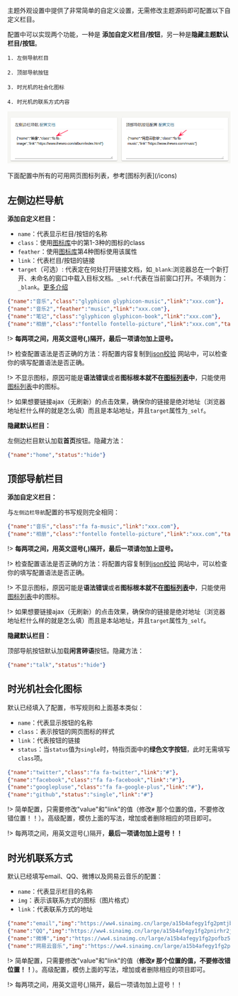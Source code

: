 


主题外观设置中提供了非常简单的自定义设置，无需修改主题源码即可配置以下自定义栏目。

配置中可以实现两个功能，一种是 **添加自定义栏目/按钮**，另一种是**隐藏主题默认栏目/按钮**。
```
1. 左侧导航栏目

2. 顶部导航按钮

3. 时光机的社会化图标

4. 时光机的联系方式内容
```

![](media/15565128014572.png)

<p class="warn">下面配置中所有的可用网页图标列表，参考[图标列表](/icons)</p>


## 左侧边栏导航

**添加自定义栏目：**

* `name`：代表显示栏目/按钮的名称
* `class`：使用[图标库](./icons)中的第1-3种的图标的class
* `feather`：使用[图标库](./icons)第4种图标使用该属性
* `link`：代表栏目/按钮的链接
* `target`（可选）: 代表定在何处打开链接文档，如`_blank`:浏览器总在一个新打开、未命名的窗口中载入目标文档。`_self`:代表在当前窗口打开。不填则为：`_blank`。[更多介绍](http://www.w3school.com.cn/tags/att_a_target.asp)

```json
{"name":"音乐","class":"glyphicon glyphicon-music","link":"xxx.com"},
{"name":"音乐2","feather":"music","link":"xxx.com"},
{"name":"笔记","class":"glyphicon glyphicon-book","link":"xxx.com"},
{"name":"相册","class":"fontello fontello-picture","link":"xxx.com","target":"_self"}
```

!> **每两项之间，用英文逗号(,)隔开，最后一项请勿加上逗号。**

!> 检查配置语法是否正确的方法：将配置内容复制到[json校验](https://www.json.cn/) 网站中，可以检查你的填写配置语法是否正确。

!> 不显示图标，原因可能是**语法错误**或者**图标根本就不在[图标列表](/icons)中**，只能使用[图标列表](/icons)中的图标。

!> 如果想要链接ajax（无刷新）的点击效果，确保你的链接是绝对地址（浏览器地址栏什么样的就是怎么填）而且是本站地址，并且`target`属性为`_self`。 

**隐藏默认栏目：**

左侧边栏目默认加载**首页**按钮。隐藏方法：

```json
{"name":"home","status":"hide"}
```

## 顶部导航栏目

**添加自定义栏目：**

与`左侧边栏导航`配置的书写规则完全相同：

```json
{"name":"音乐","class":"fa fa-music","link":"xxx.com"},
{"name":"相册","class":"fontello fontello-picture","link":"xxx.com","target":"_self"}
```


!> **每两项之间，用英文逗号(,)隔开，最后一项请勿加上逗号。**

!> 检查配置语法是否正确的方法：将配置内容复制到[json校验](https://www.json.cn/) 网站中，可以检查你的填写配置语法是否正确。

!> 不显示图标，原因可能是**语法错误**或者**图标根本就不在[图标列表](/icons)中**，只能使用[图标列表](/icons)中的图标。

!> 如果想要链接ajax（无刷新）的点击效果，确保你的链接是绝对地址（浏览器地址栏什么样的就是怎么填）而且是本站地址，并且`target`属性为`_self`。 




**隐藏默认栏目：**

顶部导航按钮默认加载**闲言碎语**按钮。隐藏方法：

```json
{"name":"talk","status":"hide"}
```


## 时光机社会化图标

默认已经填入了配置，书写规则和上面基本类似：

* `name`：代表显示按钮的名称
* `class`：表示按钮的网页图标的样式
* `link`：代表按钮的链接
* `status`：当`status`值为`single`时，特指页面中的**绿色文字按钮**，此时无需填写`class`项。

```json
{"name":"twitter","class":"fa fa-twitter","link":"#"},
{"name":"facebook","class":"fa fa-facebook","link":"#"},
{"name":"googlepluse","class":"fa fa-google-plus","link":"#"},
{"name":"github","status":"single","link":"#"}
```

!> 简单配置，只需要修改"value"和"link"的值（修改`#` 那个位置的值，不要修改错位置！！）。高级配置，模仿上面的写法，增加或者删除相应的项目即可。

!> 每两项之间，用英文逗号(,)隔开，**最后一项请勿加上逗号！！**






## 时光机联系方式

默认已经填写email、QQ、微博以及网易云音乐的配置：

* `name`：代表显示栏目的名称
* `img`：表示该联系方式的图标（图片格式）
* `link`：代表联系方式的地址

```json
{"name":"email","img":"https://ww4.sinaimg.cn/large/a15b4afegy1fg2pmtjbaej201s01s0aw","value":"ihewro@163.com","link":"#"},
{"name":"QQ","img":"https://ww4.sinaimg.cn/large/a15b4afegy1fg2pnirhr2j201s01va9u","value":"535425690","link":"#"},
{"name":"微博","img":"https://ww4.sinaimg.cn/large/a15b4afegy1fg2pofbz5fj201s01swe9","value":"@i超级男孩","link":"http://weibo.com/hewro"},
{"name":"网易云音乐","img":"https://ww4.sinaimg.cn/large/a15b4afegy1fg2pouholzj201s01s0ja","value":"@许多年以后我依然是我","link":"http://music.163.com/#/user/home?id=83271175"}
```

!> 简单配置，只需要修改"value"和"link"的值（**修改`#` 那个位置的值，不要修改错位置！！**）。高级配置，模仿上面的写法，增加或者删除相应的项目即可。

!> 每两项之间，用英文逗号(,)隔开，最后一项请勿加上逗号！！


